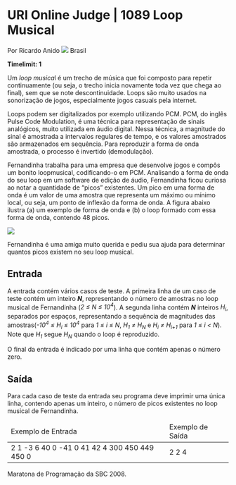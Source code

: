 <span>URI Online Judge | 1089</span>
Loop Musical
============

Por Ricardo Anido ![](https://urionlinejudge.r.worldssl.net/gallery/images/flags/br.gif) Brasil

**Timelimit: 1**

Um *loop musica*l é um trecho de música que foi composto para repetir continuamente (ou seja, o trecho inicia novamente toda vez que chega ao final), sem que se note descontinuidade. Loops são muito usados na sonorização de jogos, especialmente jogos casuais pela internet.

Loops podem ser digitalizados por exemplo utilizando PCM. PCM, do inglês Pulse Code Modulation, é uma técnica para representação de sinais analógicos, muito utilizada em áudio digital. Nessa técnica, a magnitude do sinal é amostrada a intervalos regulares de tempo, e os valores amostrados são armazenados em sequência. Para reproduzir a forma de onda amostrada, o processo é invertido (demodulação).

Fernandinha trabalha para uma empresa que desenvolve jogos e compôs um bonito loopmusical, codificando-o em PCM. Analisando a forma de onda do seu loop em um software de edição de áudio, Fernandinha ficou curiosa ao notar a quantidade de “picos” existentes. Um pico em uma forma de onda é um valor de uma amostra que representa um máximo ou mínimo local, ou seja, um ponto de inflexão da forma de onda. A figura abaixo ilustra (a) um exemplo de forma de onda e (b) o loop formado com essa forma de onda, contendo 48 picos.

![](https://urionlinejudge.r.worldssl.net/gallery/images/problems/UOJ_1089_pt.png)

Fernandinha é uma amiga muito querida e pediu sua ajuda para determinar quantos picos existem no seu loop musical.

Entrada
-------

A entrada contém vários casos de teste. A primeira linha de um caso de teste contém um inteiro ***N***, representando o número de amostras no loop musical de Fernandinha (*2 ≤ N ≤ 10<sup>4</sup>*). A segunda linha contém ***N*** inteiros *H<sub>i</sub>*, separados por espaços, representando a sequência de magnitudes das amostras(*-10<sup>4</sup> ≤ H<sub>i</sub> ≤ 10<sup>4</sup>* para *1 ≤ i ≤ N*, *H<sub>1</sub> ≠ H<sub>N</sub>* e *H<sub>i</sub> ≠ H<sub>i+1</sub>* para *1 ≤ i &lt; N*). Note que *H<sub>1</sub>* segue *H<sub>N</sub>* quando o loop é reproduzido.

O final da entrada é indicado por uma linha que contém apenas o número zero.

Saída
-----

Para cada caso de teste da entrada seu programa deve imprimir uma única linha, contendo apenas um inteiro, o número de picos existentes no loop musical de Fernandinha.

<table>
<thead>
<tr>
<td>
Exemplo de Entrada
</td>
<td>
Exemplo de Saída
</td>
</tr>
</thead>
<tbody>
<tr>
<td class="division">
2
1 -3
6
40 0 -41 0 41 42
4
300 450 449 450
0

</td>
<td>
2
2
4

</td>
</tr>
</tbody>
</table>
Maratona de Programação da SBC 2008.
